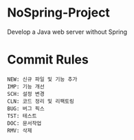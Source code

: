 # NoSpring-Project
Develop a Java web server without Spring

# Commit Rules
```
NEW: 신규 파일 및 기능 추가
IMP: 기능 개선
SCH: 설정 변경
CLN: 코드 정리 및 리팩토링
BUG: 버그 픽스
TST: 테스트
DOC: 문서작업
RMV: 삭제
```
